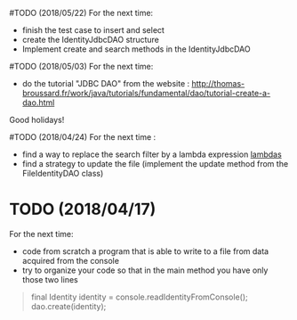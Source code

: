 #TODO (2018/05/22)
For the next time:
* finish the test case to insert and select
* create the IdentityJdbcDAO structure
* Implement create and search methods in the IdentityJdbcDAO 



#TODO (2018/05/03)
For the next time:
* do the tutorial "JDBC DAO" from the website : http://thomas-broussard.fr/work/java/tutorials/fundamental/dao/tutorial-create-a-dao.html


Good holidays!


#TODO (2018/04/24)
For the next time :
* find a way to replace the search filter by a lambda expression [lambdas](https://docs.oracle.com/javase/tutorial/java/javaOO/lambdaexpressions.html "lambdas")
* find a strategy to update the file (implement the update method from the FileIdentityDAO class)



# TODO (2018/04/17)
For the next time:
 * code from scratch a program that is able to write to a file from data acquired from the console
 * try to organize your code so that in the main method you have only those two lines 
 
>   final Identity identity = console.readIdentityFromConsole();
>   dao.create(identity);

